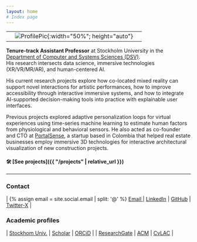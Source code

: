 ```yaml
---
layout: home
# Index page
---
```


|     |                                                                         |     |
| --- | :---------------------------------------------------------------------: | --- |
|     | ![ProfilePic]({{site.url}}{{site.avatar}}){:width="50%"; height="auto"} |     |


**Tenure-track Assistant Professor** at Stockholm University in the [Department of Computer and Systems Sciences (DSV)](https://dsv.su.se/).  
His research intersects data science, immersive technologies (XR/VR/MR/AR), and human-centered AI.

His current research projects explore how co-located mixed reality can support novel interactions for artistic performances, how to improve accessibility through interactive immersive systems, and how to integrate AI-supported decision-making tools into practice with explainable user interfaces.

Previous projects explored adaptive personalization loops for virtual experiences using time-series machine learning to estimate human factors from physiological and behavioral sensors. He also acted as co-founder and CTO at [PortalSense](https://portalsense.com/), a startup based in Colombia that helped real estate businesses employ immersive 3D technologies for interactive architectural visualization of new construction projects.

#### 🛠️ [See projects]({{ "/projects" | relative_url }})

---

### Contact 

| {% assign email = site.social.email | split: '@' %}
        <a href="javascript:window.open('mailto:' + ['{{ email[0] }}','{{ email[1] }}'].join('@'))"><i class="fa fa-envelope"></i> Email </a> | <i class="fab fa-linkedin-in"></i> [LinkedIn](https://linkedin.com/in/luisqtr) | <i class="fab fa-github"></i> [GitHub](https://github.com/luisqtr) | <i class="fab fa-x-twitter"></i> [Twitter-X](https://twitter.com/luisqtr0) |


### Academic profiles

| <i class="fa fa-link"></i> [Stockhom Univ.](https://www.su.se/english/profiles/luva3178) | <i class="fab fa-google"></i> [Scholar](https://scholar.google.com/citations?user=RYg_PGQAAAAJ) | <i class="fab fa-orcid"></i> [ORCiD](https://orcid.org/0000-0002-6047-2793) | 
| <i class="fab fa-researchgate"></i> [ResearchGate](https://www.researchgate.net/profile/Luis-Quintero-4) | <i class="fa fa-link"></i> [ACM](https://dl.acm.org/profile/99659545841) | <i class="fa fa-link"></i> [CvLAC](https://scienti.minciencias.gov.co/cvlac/visualizador/generarCurriculoCv.do?cod_rh=0001553941) |
